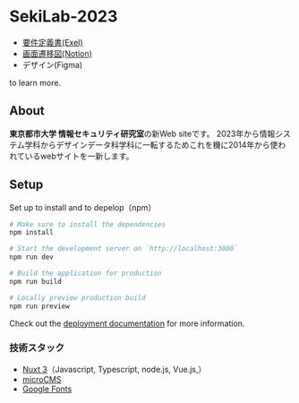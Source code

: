 # SekiLab-2023

* [要件定義書(Exel)](https://1drv.ms/x/s!AruScVw9sB9O5D9dQ_PdhAIP56h9?e=VYmnix)
* [画面遷移図(Notion)](https://tcu-yamamana.notion.site/seki-lab-New-website-c2f137c1e5a647aaabeed47c67276792?pvs=4)
* デザイン(Figma)

to learn more.

## About

**東京都市大学 情報セキュリティ研究室**の新Web siteです。
2023年から情報システム学科からデザインデータ科学科に一転するためこれを機に2014年から使われているwebサイトを一新します。

## Setup

Set up to install and to depelop（npm）

```bash
# Make sure to install the dependencies
npm install

# Start the development server on `http://localhost:3000`
npm run dev

# Build the application for production
npm run build

# Locally preview production build
npm run preview
```

Check out the [deployment documentation](https://nuxt.com/docs/getting-started/deployment) for more information.

### 技術スタック

* [Nuxt 3](https://nuxt.com/docs/getting-started/introduction)（Javascript, Typescript, node.js, Vue.js,）
* [microCMS](https://microcms.io)
* [Google Fonts](https://fonts.google.com)